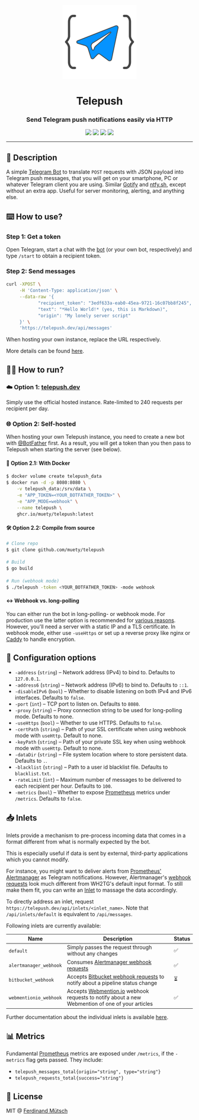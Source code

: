 <p align="center">
  <img src="views/static/logo.svg" height="200">
</p>

<h1 align="center">Telepush</h1>
<h3 align="center">Send Telegram push notifications easily via HTTP</h3>

<p align="center">
<img src="https://badges.fw-web.space/github/license/muety/telepush">
<a href="mailto:ferdinand@muetsch.io?subject=Thanks for creating MailWhale" target="_blank"><img src="https://badges.fw-web.space/badge/say%20thanks-%F0%9F%99%8F-%23159CE4"></a>
<a href="https://wakapi.dev" target="_blank"><img src="https://badges.fw-web.space/endpoint?url=https://wakapi.dev/api/compat/shields/v1/n1try/interval:any/project:telepush&color=blue"></a>
<a href="https://sonarcloud.io/dashboard?id=muety_telegram-middleman-bot"><img src="https://sonarcloud.io/api/project_badges/measure?project=muety_telegram-middleman-bot&metric=security_rating"></a>
</p>

---
## 📄 Description
A simple [Telegram Bot](https://t.me/MiddleManBot) to translate `POST` requests with JSON payload into Telegram push messages, that you will get on your smartphone, PC or whatever Telegram client you are using. Similar [Gotify](https://gotify.net/) and [ntfy.sh](https://ntfy.sh/), except without an extra app. Useful for server monitoring, alerting, and anything else.


## ⌨️ How to use?
### Step 1: Get a token
Open Telegram, start a chat with the [bot](https://t.me/MiddleManBot) (or your own bot, respectively) and type `/start` to obtain a recipient token.

### Step 2: Send messages
```bash
curl -XPOST \
     -H 'Content-Type: application/json' \
     --data-raw '{
            "recipient_token": "3edf633a-eab0-45ea-9721-16c07bb8f245",
            "text": "*Hello World!* (yes, this is Markdown)",
            "origin": "My lonely server script"
     }' \
     'https://telepush.dev/api/messages'
```

When hosting your own instance, replace the URL respectively.

More details can be found [here](/inlets).

## 🏃‍♀️ How to run?
### ☁️ Option 1: [telepush.dev](https://telepush.dev)
Simply use the official hosted instance. Rate-limited to 240 requests per recipient per day. 

### 🌐 Option 2: Self-hosted
When hosting your own Telepush instance, you need to create a new bot with [@BotFather](https://t.me/BotFather) first. As a result, you will get a token than you then pass to Telepush when starting the server (see below).

#### 🐳 Option 2.1: With Docker
```bash
$ docker volume create telepush_data
$ docker run -d -p 8080:8080 \
    -v telepush_data:/srv/data \
    -e "APP_TOKEN=<YOUR_BOTFATHER_TOKEN>" \
    -e "APP_MODE=webhook" \
    --name telepush \
    ghcr.io/muety/telepush:latest
```

#### 🛠 Option 2.2: Compile from source
```bash
# Clone repo
$ git clone github.com/muety/telepush

# Build
$ go build

# Run (webhook mode)
$ ./telepush -token <YOUR_BOTFATHER_TOKEN> -mode webhook
```

#### ↔️ Webhook vs. long-polling
You can either run the bot in long-polling- or webhook mode. For production use the latter option is recommended for [various reasons](https://core.telegram.org/bots/webhooks). However, you'll need a server with a static IP and a TLS certificate. 
In webhook mode, either use `-useHttps` or set up a reverse proxy like nginx or [Caddy](https://caddyserver.com) to handle encryption.

## 🔧 Configuration options
* `-address` (`string`) – Network address (IPv4) to bind to. Defaults to `127.0.0.1`.
* `-address6` (`string`) – Network address (IPv6) to bind to. Defaults to `::1`.
* `-disableIPv6` (`bool`) – Whether to disable listening on both IPv4 and IPv6 interfaces. Defaults to `false`.
* `-port` (`int`) – TCP port to listen on. Defaults to `8080`.
* `-proxy` (`string`) – Proxy connection string to be used for long-polling mode. Defaults to none.
* `-useHttps` (`bool`) – Whether to use HTTPS. Defaults to `false`.
* `-certPath` (`string`) – Path of your SSL certificate when using webhook mode with `useHttp`. Default to none.
* `-keyPath` (`string`) – Path of your private SSL key when using webhook mode with `useHttp`. Default to none.
* `-dataDir` (`string`) – File system location where to store persistent data. Defaults to `.`.
* `-blacklist` (`string`) – Path to a user id blacklist file. Defaults to `blacklist.txt`.
* `-rateLimit` (`int`) – Maximum number of messages to be delivered to each recipient per hour. Defaults to `100`.
* `-metrics` (`bool`) – Whether to expose [Prometheus](https://prometheus.io) metrics under `/metrics`. Defaults to `false`.

## 📥 Inlets
Inlets provide a mechanism to pre-process incoming data that comes in a format different from what is normally expected by the bot. 

This is especially useful if data is sent by external, third-party applications which you cannot modify.

For instance, you might want to deliver alerts from [Prometheus' Alertmanager](https://prometheus.io/docs/alerting/alertmanager/) as Telegram notifications. However, Alertmanager's [webhook requests](https://prometheus.io/docs/alerting/configuration/#webhook_config) look much different from WH2TG's default input format. To still make them fit, you can write an [Inlet](/inlets) to massage the data accordingly.

To directly address an inlet, request `https://telepush.dev/api/inlets/<inlet_name>`. Note that `/api/inlets/default` is equivalent to `/api/messages`.

Following inlets are currently available:

| Name         | Description                                                                                                 | Status |
|--------------|-------------------------------------------------------------------------------------------------------------|--------|
| `default`      | Simply passes the request through without any changes                                                       | ✅      |
| `alertmanager_webhook` | Consumes [Alertmanager webhook requests](https://prometheus.io/docs/alerting/configuration/#webhook_config) | ✅      |
| `bitbucket_webhook` | Accepts [Bitbucket webhook requests](https://confluence.atlassian.com/bitbucket/tutorial-create-and-trigger-a-webhook-747606432.html) to notify about a pipeline status change | ⏳      |
| `webmentionio_webhook` | Accepts [Webmention.io](https://webmention.io/) webhook requests to notify about a new Webmention of one of your articles | ✅      |

Further documentation about the individual inlets is available [here](/inlets).

## 📊 Metrics
Fundamental [Prometheus](https://prometheus) metrics are exposed under `/metrics`, if the `-metrics` flag gets passed. They include:
* `telepush_messages_total{origin="string", type="string"}` 
* `telepush_requests_total{success="string"}` 

## 📓 License
MIT @ [Ferdinand Mütsch](https://muetsch.io)
